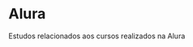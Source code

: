 # Alura                 
Estudos relacionados aos cursos realizados na Alura         
   
 































